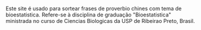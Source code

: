 Este site é usado para sortear frases de proverbio chines com tema de bioestatistica. Refere-se à disciplina de graduação "Bioestatistica" ministrada no curso de Ciencias Biologicas da USP de Ribeirao Preto, Brasil.

